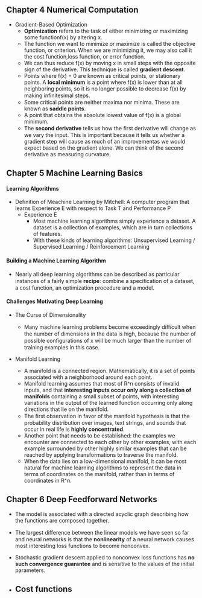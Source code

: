 ## Chapter 4 Numerical Computation
- Gradient-Based Optimization
  - **Optimization** refers to the task of either minimizing or maximizing some functionf(x) by altering x.
  - The function we want to minimize or maximize is called the objective function, or criterion. When we are minimizing it, we may also call it the cost function,loss function, or error function.
  - We can thus reduce f(x) by moving x in small steps with the opposite sign of the derivative. This technique is called **gradient descent**.
  - Points where f(x) = 0 are known as critical points, or stationary points. A **local minimum** is a point where f(x) is lower than at all neighboring points, so it is no longer possible to decrease f(x) by making inﬁnitesimal steps.
  - Some critical points are neither maxima nor minima. These are known as **saddle points**.
  - A point that obtains the absolute lowest value of f(x) is a global minimum.
  - The **second derivative** tells us how the ﬁrst derivative will change as we vary the input. This is important because it tells us whether a gradient step will cause as much of an improvementas we would expect based on the gradient alone. We can think of the second derivative as measuring curvature.

## Chapter 5 Machine Learning Basics

#### Learning Algorithms
- Definition of Meachine Learning by Mitchell: A computer program that learns Experience E with respect to Task T and Performance P
  - Experience E 
    - Most machine learning algorithms simply experience a dataset. A dataset is a collection of examples, which are in turn collections of features.
    - With these kinds of learning algorithms: Unsupervised Learning / Supervised Learning / Reinforcement Learning 

#### Building a Machine Learning Algorithm
- Nearly all deep learning algorithms can be described as particular instances of a fairly simple **recipe**: combine a speciﬁcation of a dataset, a cost function, an optimization procedure and a model.

#### Challenges Motivating Deep Learning
- The Curse of Dimensionality
  - Many machine learning problems become exceedingly diﬃcult when the number of dimensions in the data is high, because the number of possible conﬁgurations of x will be much larger than the number of training examples in this case.

- Manifold Learning
  - A manifold is a connected region. Mathematically, it is a set of points associated with a neighborhood around each point.
  - Manifold learning assumes that most of R^n consists of invalid inputs, and that **interesting inputs occur only along a collection of manifolds** containing a small subset of points, with interesting variations in the output of the learned function occurring only along directions that lie on the manifold.
  - The ﬁrst observation in favor of the manifold hypothesis is that the probability distribution over images, text strings, and sounds that occur in real life is **highly concentrated**.
  - Another point that needs to be established: the examples we encounter are connected to each other by other examples, with each example surrounded by other highly similar examples that can be reached by applying transformations to traverse the manifold.
  - When the data lies on a low-dimensional manifold, it can be most natural for machine learning algorithms to represent the data in terms of coordinates on the manifold, rather than in terms of coordinates in R^n.


## Chapter 6 Deep Feedforward Networks
- The model is associated with a directed acyclic graph describing how the functions are composed together.
- The largest diﬀerence between the linear models we have seen so far and neural networks is that the **nonlinearity** of a neural network causes most interesting loss functions to become nonconvex.
- Stochastic gradient descent applied to nonconvex loss functions has **no such convergence guarantee** and is sensitive to the values of the initial parameters.

- Cost functions
  - 
